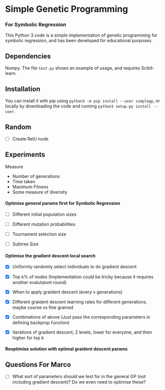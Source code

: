# Simple Genetic Programming 
### For Symbolic Regression
This Python 3 code is a simple implementation of genetic programming for symbolic regression, and has been developed for educational purposes.

## Dependencies
Numpy. The file `test.py` shows an example of usage, and requires Scikit-learn.

## Installation
You can install it with pip using `python3 -m pip install --user simplegp`, or locally by downloading the code and running `python3 setup.py install --user`.

## Random 
- [ ] Create RelU node

## Experiments
Measure
- Number of generations
- Time taken
- Maximum Fitness
- Some measure of diversity

#### Optimise general params first for Symbolic Regression
- [ ] Different initial population sizes
- [ ] Different mutation probabilities
- [ ] Tournament selection size
- [ ] Subtree Size


#### Optimise the gradient descent local search
- [x] Uniformly randomly select individuals to do gradient descent
- [x] Top k% of nodes (Implementation could be tricky because it requires another evalutaiont round)
- [x] When to apply graident descent (every x generations)
- [x] Different graident descent learning rates for different generations, maybe course vs fine grained
- [x] Combinations of above (Just pass the corresponding parameters in defining backprop function)
- [x] Iterations of gradient descent, 2 levels, lower for everyone, and then higher for top k 


#### Reoptimise solution with optimal graident descent params



## Questions For Marco
- [ ] What sort of parameters should we test for in the general GP (not including gradient descent)? Do we even need to optimise these?

